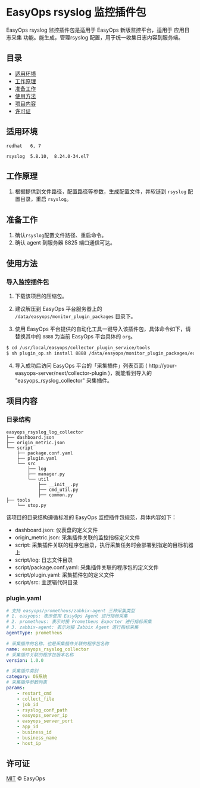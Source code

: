 # EasyOps rsyslog 监控插件包

EasyOps rsyslog 监控插件包是适用于 EasyOps 新版监控平台，适用于 应用日志采集 功能。能生成，管理rsyslog 配置，用于统一收集日志内容到服务端。

## 目录

- [适用环境](#适用环境)
- [工作原理](#工作原理)
- [准备工作](#准备工作)
- [使用方法](#使用方法)
- [项目内容](#项目内容)
- [许可证](#许可证)

## 适用环境

`redhat   6, 7`

`rsyslog  5.8.10,  8.24.0-34.el7`

## 工作原理

1. 根据提供到文件路径，配置路径等参数，生成配置文件，并软链到 `rsyslog` 配置目录，重启 `rsyslog`。

## 准备工作

1. 确认`rsyslog`配置文件路径、重启命令。
2. 确认 agent 到服务器 8825 端口通信可达。

## 使用方法

### 导入监控插件包

1. 下载该项目的压缩包。

2. 建议解压到 EasyOps 平台服务器上的 `/data/easyops/monitor_plugin_packages` 目录下。

3. 使用 EasyOps 平台提供的自动化工具一键导入该插件包，具体命令如下，请替换其中的 `8888` 为当前 EasyOps 平台具体的 `org`。

```sh
$ cd /usr/local/easyops/collector_plugin_service/tools
$ sh plugin_op.sh install 8888 /data/easyops/monitor_plugin_packages/easyops_rsyslog_log_collector
```

4. 导入成功后访问 EasyOps 平台的「采集插件」列表页面 ( http://your-easyops-server/next/collector-plugin )，就能看到导入的 "easyops_rsyslog_collector" 采集插件。

## 项目内容

### 目录结构

```
easyops_rsyslog_log_collector
├── dashboard.json
├── origin_metric.json
└── script
    ├── package.conf.yaml
    ├── plugin.yaml
    └── src
        ├── log
        ├── manager.py
        └── util
            ├── __init__.py
            ├── cmd_util.py
            ├── common.py
├── tools
    └── stop.py 
```

该项目的目录结构遵循标准的 EasyOps 监控插件包规范，具体内容如下：

- dashboard.json: 仪表盘的定义文件
- origin_metric.json: 采集插件关联的监控指标定义文件
- script: 采集插件关联的程序包目录，执行采集任务时会部署到指定的目标机器上
- script/log: 日志文件目录
- script/package.conf.yaml: 采集插件关联的程序包的定义文件
- script/plugin.yaml: 采集插件包的定义文件
- script/src: 主逻辑代码目录

### plugin.yaml

```yaml
# 支持 easyops/prometheus/zabbix-agent 三种采集类型
# 1. easyops: 表示使用 EasyOps Agent 进行指标采集
# 2. prometheus: 表示对接 Prometheus Exporter 进行指标采集
# 3. zabbix-agent: 表示对接 Zabbix Agent 进行指标采集
agentType: prometheus

# 采集插件的名称，也是采集插件关联的程序包名称
name: easyops_rsyslog_collector
# 采集插件关联的程序包版本名称
version: 1.0.0

# 采集插件类别 
category: OS系统
# 采集插件参数列表
params:
    - restart_cmd
    - collect_file
    - job_id
    - rsyslog_conf_path
    - easyops_server_ip
    - easyops_server_port
    - app_id
    - business_id
    - business_name
    - host_ip
```

## 许可证

[MIT](#许可证) © EasyOps
